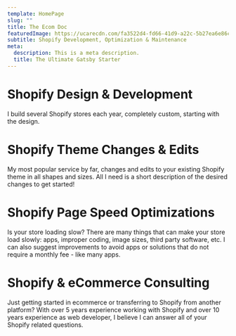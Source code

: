 ```yaml
---
template: HomePage
slug: ""
title: The Ecom Doc
featuredImage: https://ucarecdn.com/fa3522d4-fd66-41d9-a22c-5b27ea6e86c1/
subtitle: Shopify Development, Optimization & Maintenance
meta:
  description: This is a meta description.
  title: The Ultimate Gatsby Starter
---
```

# Shopify Design & Development

I build several Shopify stores each year, completely custom, starting with the design. 

# Shopify Theme Changes & Edits

My most popular service by far, changes and edits to your existing Shopify theme in all shapes and sizes. All I need is a short description of the desired changes to get started!

# Shopify Page Speed Optimizations

Is your store loading slow? There are many things that can make your store load slowly: apps, improper coding, image sizes, third party software, etc.  I can also suggest improvements to avoid apps or solutions that do not require a monthly fee - like many apps.


# Shopify & eCommerce Consulting

Just getting started in ecommerce or transferring to Shopify from another platform? With over 5 years experience working with Shopify and over 10 years experience as web developer, I believe I can answer all of your Shopify related questions.

